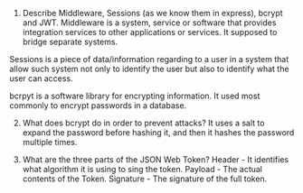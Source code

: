 <!-- Answers to the Short Answer Essay Questions go here -->

1.  Describe Middleware, Sessions (as we know them in express), bcrypt and JWT.
Middleware is a system, service or software that provides integration services to other applications or services. It supposed to bridge separate systems.

Sessions is a piece of data/information regarding to a user in a system that allow such system not only to identify the user but also to identify what the user can access.

bcrpyt is a software library for encrypting information. It used most commonly to encrypt passwords in a database.

2.  What does bcrypt do in order to prevent attacks?
It uses a salt to expand the password before hashing it, and then it hashes the password multiple times.

3.  What are the three parts of the JSON Web Token?
Header - It identifies what algorithm it is using to sing the token.
Payload - The actual contents of the Token.
Signature - The signature of the full token.